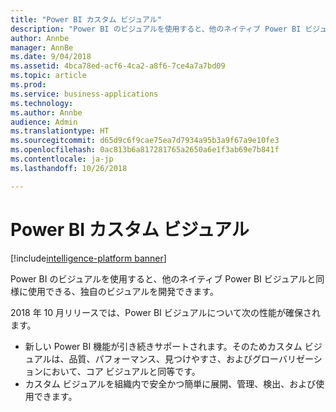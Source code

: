 ```yaml
---
title: "Power BI カスタム ビジュアル"
description: "Power BI のビジュアルを使用すると、他のネイティブ Power BI ビジュアルと同様に使用できる、独自のビジュアルを開発できます。"
author: Annbe
manager: AnnBe
ms.date: 9/04/2018
ms.assetid: 4bca78ed-acf6-4ca2-a8f6-7ce4a7a7bd09
ms.topic: article
ms.prod: 
ms.service: business-applications
ms.technology: 
ms.author: Annbe
audience: Admin
ms.translationtype: HT
ms.sourcegitcommit: d65d9c6f9cae75ea7d7934a95b3a9f67a9e10fe3
ms.openlocfilehash: 0ac813b6a817281765a2650a6e1f3ab69e7b841f
ms.contentlocale: ja-jp
ms.lasthandoff: 10/26/2018

---
```


# <a name="power-bi-custom-visuals"></a>Power BI カスタム ビジュアル

[!include[intelligence-platform banner](../../includes/intelligence-platform.md)]



Power BI のビジュアルを使用すると、他のネイティブ Power BI ビジュアルと同様に使用できる、独自のビジュアルを開発できます。

2018 年 10 月リリースでは、Power BI ビジュアルについて次の性能が確保されます。

- 新しい Power BI 機能が引き続きサポートされます。そのためカスタム ビジュアルは、品質、パフォーマンス、見つけやすさ、およびグローバリゼーションにおいて、コア ビジュアルと同等です。
- カスタム ビジュアルを組織内で安全かつ簡単に展開、管理、検出、および使用できます。





